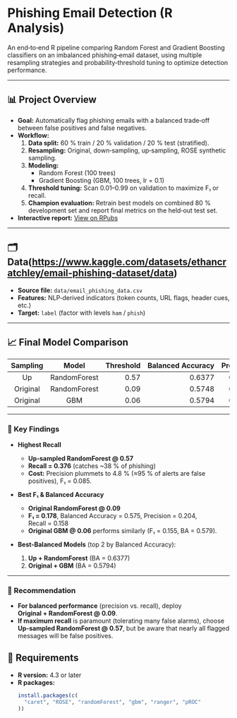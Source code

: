 # Phishing Email Detection (R Analysis)

An end‑to‑end R pipeline comparing Random Forest and Gradient Boosting classifiers on an imbalanced phishing‑email dataset, using multiple resampling strategies and probability‑threshold tuning to optimize detection performance.

---

## 📊 Project Overview

- **Goal:** Automatically flag phishing emails with a balanced trade‑off between false positives and false negatives.  
- **Workflow:**  
  1. **Data split:** 60 % train / 20 % validation / 20 % test (stratified).  
  2. **Resampling:** Original, down‑sampling, up‑sampling, ROSE synthetic sampling.  
  3. **Modeling:**  
     - Random Forest (100 trees)  
     - Gradient Boosting (GBM, 100 trees, lr = 0.1)  
  4. **Threshold tuning:** Scan 0.01–0.99 on validation to maximize F₁ or recall.  
  5. **Champion evaluation:** Retrain best models on combined 80 % development set and report final metrics on the held‑out test set.  
- **Interactive report:** [View on RPubs](https://rpubs.com/lukahere007/1299856)  

---

## 🗂️ Data(https://www.kaggle.com/datasets/ethancratchley/email-phishing-dataset/data)

- **Source file:** `data/email_phishing_data.csv`  
- **Features:** NLP‑derived indicators (token counts, URL flags, header cues, etc.)  
- **Target:** `label` (factor with levels `ham` / `phish`)

---
## 📈 Final Model Comparison

| Sampling  | Model         | Threshold | Balanced Accuracy | Precision | Recall  | F₁     |
|:---------:|:-------------:|----------:|------------------:|----------:|--------:|-------:|
| Up        | RandomForest  |      0.57 |            0.6377 |    0.0480 |  0.3759 | 0.0851 |
| Original  | RandomForest  |      0.09 |            0.5748 |    0.2039 |  0.1579 | 0.1780 |
| Original  | GBM           |      0.06 |            0.5794 |    0.1411 |  0.1729 | 0.1554 |

---

### 🔑 Key Findings

- **Highest Recall**  
  - **Up‐sampled RandomForest @ 0.57**  
  - **Recall = 0.376** (catches ~38 % of phishing)  
  - **Cost:** Precision plummets to 4.8 % (≈95 % of alerts are false positives), F₁ = 0.085.  

- **Best F₁ & Balanced Accuracy**  
  - **Original RandomForest @ 0.09**  
  - **F₁ = 0.178**, Balanced Accuracy = 0.575, Precision = 0.204, Recall = 0.158  
  - **Original GBM @ 0.06** performs similarly (F₁ = 0.155, BA = 0.579).

- **Best‐Balanced Models** (top 2 by Balanced Accuracy):  
  1. **Up + RandomForest** (BA = 0.6377)  
  2. **Original + GBM**       (BA = 0.5794)  

---

### 🎯 Recommendation

- **For balanced performance** (precision vs. recall), deploy **Original + RandomForest @ 0.09**.  
- **If maximum recall** is paramount (tolerating many false alarms), choose **Up‑sampled RandomForest @ 0.57**, but be aware that nearly all flagged messages will be false positives.  

## 🔧 Requirements

- **R version:** 4.3 or later  
- **R packages:**  
  ```r
  install.packages(c(
    "caret", "ROSE", "randomForest", "gbm", "ranger", "pROC"
  ))
